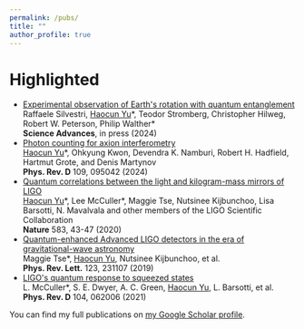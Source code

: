 ```yaml
---
permalink: /pubs/
title: ""
author_profile: true
---
```



# Highlighted 
* [Experimental observation of Earth's rotation with quantum entanglement]()  <br>  Raffaele Silvestri, <ins>Haocun Yu</ins>\*, Teodor Stromberg, Christopher Hilweg, Robert W. Peterson, Philip Walther\* <br>  **Science Advances**, in press (2024)
* [Photon counting for axion interferometry](https://journals.aps.org/prd/abstract/10.1103/PhysRevD.109.095042)  <br> <ins>Haocun Yu</ins>\*, Ohkyung Kwon, Devendra K. Namburi, Robert H. Hadfield, Hartmut Grote, and Denis Martynov <br> **Phys. Rev. D** 109, 095042 (2024)
* [Quantum correlations between the light and kilogram-mass mirrors of LIGO](https://www.nature.com/articles/s41586-020-2420-8)  <br> <ins>Haocun Yu</ins>\*, Lee McCuller\*, Maggie Tse, Nutsinee Kijbunchoo, Lisa Barsotti, N. Mavalvala and other members of the LIGO Scientific Collaboration  <br>  **Nature** 583, 43-47 (2020)
* [Quantum-enhanced Advanced LIGO detectors in the era of gravitational-wave astronomy](https://journals.aps.org/prl/abstract/10.1103/PhysRevLett.123.231107) <br> Maggie Tse*, <ins>Haocun Yu</ins>\, Nutsinee Kijbunchoo, et al. <br> **Phys. Rev. Lett.** 123, 231107 (2019)
* [LIGO's quantum response to squeezed states](https://journals.aps.org/prd/abstract/10.1103/PhysRevD.104.062006)  <br> L. McCuller\*, S. E. Dwyer, A. C. Green, <ins>Haocun Yu</ins>\, L. Barsotti, et al. <br> **Phys. Rev. D** 104, 062006 (2021)


<div class="wordwrap">You can find my full publications on <a href="{{site.author.googlescholar}}">my Google Scholar profile</a>.</div>

<!--
5.		
6.		N. Kijbunchoo, T. McRae, D. Sigg, S. Dwyer, Haocun Yu, L. McCuller, L. Barsotti, et al.
	Low phase noise squeezed vacuum for future generation gravitational wave detectors
	Class. Quantum Grav. 37 185014 (2020).
7.		B. P. Abbott, Haocun Yu, et al. (LSC and Virgo Collaboration*)
	GW190521: A Binary Black Hole Merger with a Total Mass of 150 M⊙
	Phys. Rev. Lett. 125, 101102 (2020).
8.		A. B. Buikema, et al. (LSC Instrument Authors)
	Sensitivity and performance of the Advanced LIGO detectors in the third observing run
	Phys. Rev. D 102, 062003 (2020).
9.		T. Bodiya, V. Sudhir, C. Wipf, N. Smith, A. Buikema, A. Kontos, H. Yu, N. Mavalvala
	Sub-Hertz Optomechanically-Induced Transparency
	Phys. Rev. A 100, 013853 (2018).
10.		B. P. Abbott, Haocun Yu, et al. (LSC and Virgo Collaboration*)
	GW170817: Measurements of neutron star radii and equation of state
	Phys. Rev. Lett. 121 (16), 161101 (2018).
* All equally contributed author
-->
